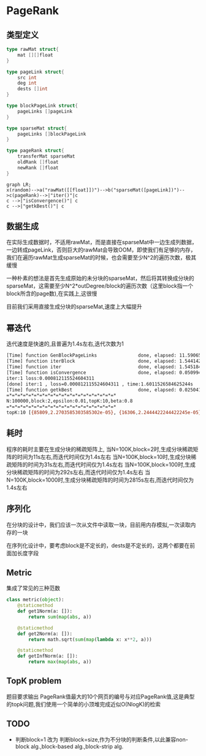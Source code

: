 # PageRank

## 类型定义

```go
type rawMat struct{
    mat [][]float
}

type pageLink struct{
    src int
    deg int
    dests []int
}

type blockPageLink struct{
    pageLinks []pageLink
}

type sparseMat struct{
    pageLinks []blockPageLink
}

type pageRank struct{
    transferMat sparseMat
    oldRank []float
    newRank []float
}
```

```mermaid
graph LR;
x(random)-->a("rawMat([[float]])")-->b("sparseMat([pageLink])")-->c(pageRank)-->|"iter()"|c
c -->|"isConvergence()"| c
c -->|"getkBest()"| c
```

## 数据生成

在实际生成数据时，不适用rawMat，而是直接在sparseMat中一边生成列数据，一边转成pageLink，否则巨大的rawMat会导致OOM，即使我们有足够的内存，我们在遍历rawMat生成sparseMat的时候，也会需要至少N^2的遍历次数，极其缓慢

一种朴素的想法是首先生成原始的未分块的sparseMat，然后将其转换成分块的sparseMat，这需要至少N^2*outDegree/block的遍历次数（这里block指一个block所含的page数),在实践上,这很慢

目前我们采用直接生成分块的sparseMat,速度上大幅提升

## 幂迭代
迭代速度是快速的,且普遍为1.4s左右,迭代次数为1
```sh
[Time] function GenBlockPageLinks               done, elapsed: 11.590656995773315s
[Time] function iterBlock                       done, elapsed: 1.544142246246338s
[Time] function iter                            done, elapsed: 1.545184850692749s
[Time] function isConvergence                   done, elapsed: 0.0509946346282959s
iter:1 loss:0.000812115524604311
[done] iter:1 , loss=0.000812115524604311 , time:1.6011526584625244s
[Time] function getkBest                        done, elapsed: 0.025041818618774414s
=*=*=*=*=*=*=*=*=*=*=*=*=*=*=*=*=*=*=*=*
N:100000,block:2,epsilon:0.01,topK:10,beta:0.8
=*=*=*=*=*=*=*=*=*=*=*=*=*=*=*=*=*=*=*=*
topK:10 [{85809,2.2703585303585302e-05}, {16306,2.2444422244422245e-05}, {85884,2.1527938727938727e-05}, {62114,2.149019869019869e-05}, {49771,2.1474614274614276e-05}, {88772,2.1457431457431456e-05}, {41516,2.1288089688089685e-05}, {8502,2.124693084693085e-05}, {33764,2.1246153[Time] function pageRankFromRandom              done, elapsed: 14.226988077163696s
```

## 耗时
程序的耗时主要在生成分块的稀疏矩阵上,
当N=100K,block=2时,生成分块稀疏矩阵的时间为11s左右,而迭代时间仅为1.4s左右
当N=100K,block=10时,生成分块稀疏矩阵的时间为31s左右,而迭代时间仅为1.4s左右
当N=100K,block=100时,生成分块稀疏矩阵的时间为292s左右,而迭代时间仅为1.4s左右
当N=100K,block=1000时,生成分块稀疏矩阵的时间为2815s左右,而迭代时间仅为1.4s左右


## 序列化

在分块的设计中，我们应该一次从文件中读取一块，目前用内存模拟,一次读取内存的一块

在序列化设计中，要考虑block是不定长的，dests是不定长的，这两个都要在前面加长度字段

## Metric

集成了常见的三种范数

```python
class metric(object):
    @staticmethod
    def get1Norm(a: []):
        return sum(map(abs, a))

    @staticmethod
    def get2Norm(a: []):
        return math.sqrt(sum(map(lambda x: x**2, a)))

    @staticmethod
    def getInfNorm(a: []):
        return max(map(abs, a))
```

## TopK problem
题目要求输出 PageRank值最大的10个网页的编号与对应PageRank值,这是典型的topk问题,我们使用一个简单的小顶堆完成近似O(NlogK)的检索

## TODO
- 判断block=1 改为 判断block=size,作为不分块的判断条件,以此兼容non-block alg.,block-based alg.,block-strip alg.